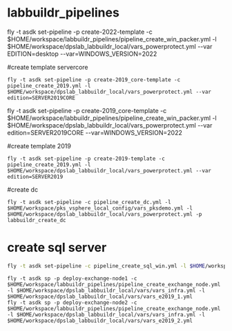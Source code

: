 # labbuildr_pipelines
fly -t asdk set-pipeline -p create-2022-template -c  $HOME/workspace/labbuildr_pipelines/pipeline_create_win_packer.yml -l $HOME/workspace/dpslab_labbuildr_local/vars_powerprotect.yml --var EDITION=desktop --var=WINDOWS_VERSION=2022

#create template servercore
```
fly -t asdk set-pipeline -p create-2019_core-template -c pipeline_create_2019.yml -l $HOME/workspace/dpslab_labbuildr_local/vars_powerprotect.yml --var edition=SERVER2019CORE
```
fly -t asdk set-pipeline -p create-2019_core-template -c  $HOME/workspace/labbuildr_pipelines/pipeline_create_win_packer.yml -l $HOME/workspace/dpslab_labbuildr_local/vars_powerprotect.yml --var edition=SERVER2019CORE --var=WINDOWS_VERSION=2022

#create template 2019
```
fly -t asdk set-pipeline -p create-2019-template -c pipeline_create_2019.yml -l $HOME/workspace/dpslab_labbuildr_local/vars_powerprotect.yml --var edition=SERVER2019
```
#create dc
```
fly -t asdk set-pipeline -c pipeline_create_dc.yml -l $HOME/workspace/pks_vsphere_local_config/vars_pksdemo.yml -l $HOME/workspace/dpslab_labbuildr_local/vars_powerprotect.yml -p labbuildr_create_dc
```


# create sql server
```bash
fly -t asdk set-pipeline -c pipeline_create_sql_win.yml -l $HOME/workspace/pks_vsphere_local_config/vars_pksdemo.yml -l $HOME/workspace/dpslab_labbuildr_local/vars_powerprotect.yml -p labbuildr_create_sql_win
```

```
fly -t asdk sp -p deploy-exchange-node1 -c $HOME/workspace/labbuildr_pipelines/pipeline_create_exchange_node.yml -l $HOME/workspace/dpslab_labbuildr_local/vars/vars_infra.yml -l $HOME/workspace/dpslab_labbuildr_local/vars/vars_e2019_1.yml
fly -t asdk sp -p deploy-exchange-node2 -c $HOME/workspace/labbuildr_pipelines/pipeline_create_exchange_node.yml -l $HOME/workspace/dpslab_labbuildr_local/vars/vars_infra.yml -l $HOME/workspace/dpslab_labbuildr_local/vars/vars_e2019_2.yml
```
